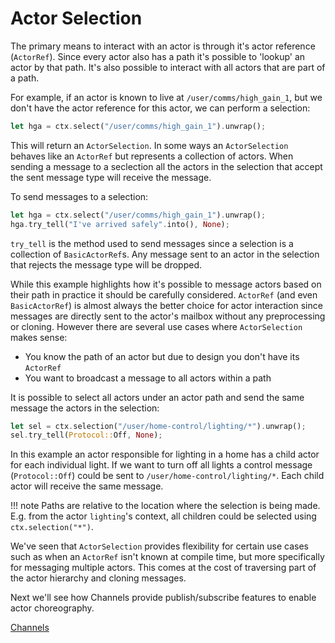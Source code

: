 # Actor Selection

The primary means to interact with an actor is through it's actor reference (`ActorRef`). Since every actor also has a path it's possible to 'lookup' an actor by that path. It's also possible to interact with all actors that are part of a path.

For example, if an actor is known to live at `/user/comms/high_gain_1`, but we don't have the actor reference for this actor, we can perform a selection:

```rust
let hga = ctx.select("/user/comms/high_gain_1").unwrap();
```

This will return an `ActorSelection`. In some ways an `ActorSelection` behaves like an `ActorRef` but represents a collection of actors. When sending a message to a seclection all the actors in the selection that accept the sent message type will receive the message.

To send messages to a selection:

```rust
let hga = ctx.select("/user/comms/high_gain_1").unwrap();
hga.try_tell("I've arrived safely".into(), None);
```

`try_tell` is the method used to send messages since a selection is a collection of `BasicActorRef`s. Any message sent to an actor in the selection that rejects the message type will be dropped.

While this example highlights how it's possible to message actors based on their path in practice it should be carefully considered. `ActorRef` (and even `BasicActorRef`) is almost always the better choice for actor interaction since messages are directly sent to the actor's mailbox without any preprocessing or cloning. However there are several use cases where `ActorSelection` makes sense:

- You know the path of an actor but due to design you don't have its `ActorRef`
- You want to broadcast a message to all actors within a path

It is possible to select all actors under an actor path and send the same message the actors in the selection:

```rust
let sel = ctx.selection("/user/home-control/lighting/*").unwrap();
sel.try_tell(Protocol::Off, None);
```

In this example an actor responsible for lighting in a home has a child actor for each individual light. If we want to turn off all lights a control message (`Protocol::Off`) could be sent to `/user/home-control/lighting/*`. Each child actor will receive the same message.

!!! note
    Paths are relative to the location where the selection is being made. E.g. from the actor `lighting`'s context, all children could be selected using `ctx.selection("*")`.

We've seen that `ActorSelection` provides flexibility for certain use cases such as when an `ActorRef` isn't known at compile time, but more specifically for messaging multiple actors. This comes at the cost of traversing part of the actor hierarchy and cloning messages.

Next we'll see how Channels provide publish/subscribe features to enable actor choreography.

[Channels](channels.md)
